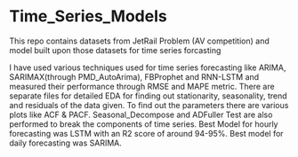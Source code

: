 # Time_Series_Models
This repo contains datasets from JetRail Problem (AV competition) and model built upon those datasets for time series forcasting

I have used various techniques used for time series forecasting like ARIMA, SARIMAX(through PMD_AutoArima), FBProphet and RNN-LSTM and measured their performance through RMSE and MAPE metric.
There are separate files for detailed EDA for finding out stationarity, seasonality, trend and residuals of the data given.
To find out the parameters there are various plots like ACF & PACF. Seasonal_Decompose and ADFuller Test are also performed to break the components of time series.
Best Model for hourly forecasting was LSTM with an R2 score of around 94-95%.
Best model for daily forecasting was SARIMA.

